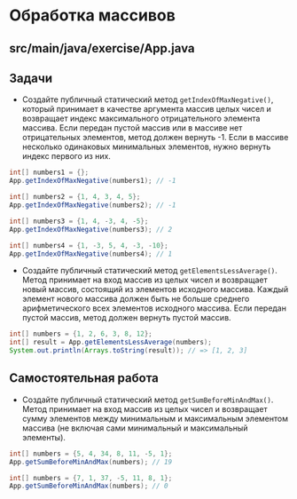 # Обработка массивов

## src/main/java/exercise/App.java

## Задачи

* Создайте публичный статический метод `getIndexOfMaxNegative()`, который принимает в качестве аргумента массив целых чисел и возвращает индекс максимального отрицательного элемента массива. Если передан пустой массив или в массиве нет отрицательных элементов, метод должен вернуть -1. Если в массиве несколько одинаковых минимальных элементов, нужно вернуть индекс первого из них.

```java
int[] numbers1 = {};
App.getIndexOfMaxNegative(numbers1); // -1

int[] numbers2 = {1, 4, 3, 4, 5};
App.getIndexOfMaxNegative(numbers2); // -1

int[] numbers3 = {1, 4, -3, 4, -5};
App.getIndexOfMaxNegative(numbers3); // 2

int[] numbers4 = {1, -3, 5, 4, -3, -10};
App.getIndexOfMaxNegative(numbers4); // 1
```

* Создайте публичный статический метод `getElementsLessAverage()`. Метод принимает на вход массив из целых чисел и возвращает новый массив, состоящий из элементов исходного массива. Каждый элемент нового массива должен быть не больше среднего арифметического всех элементов исходного массива. Если передан пустой массив, метод должен вернуть пустой массив.

```java
int[] numbers = {1, 2, 6, 3, 8, 12};
int[] result = App.getElementsLessAverage(numbers);
System.out.println(Arrays.toString(result)); // => [1, 2, 3]
```

## Самостоятельная работа

* Создайте публичный статический метод `getSumBeforeMinAndMax()`. Метод принимает на вход массив из целых чисел и возвращает сумму элементов между минимальным и максимальным элементом массива (не включая сами минимальный и максимальный элементы).

```java
int[] numbers = {5, 4, 34, 8, 11, -5, 1};
App.getSumBeforeMinAndMax(numbers); // 19

int[] numbers = {7, 1, 37, -5, 11, 8, 1};
App.getSumBeforeMinAndMax(numbers); // 0
```
